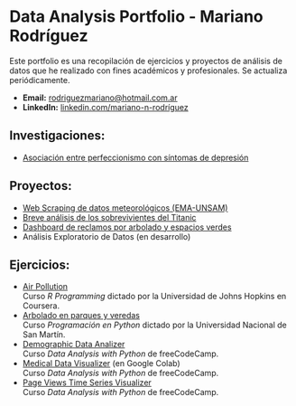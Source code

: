# Data Analysis Portfolio - Mariano Rodríguez 

Este portfolio es una recopilación de ejercicios y proyectos de análisis de datos que he realizado con fines académicos y profesionales. Se actualiza periódicamente.

- **Email:** rodriguezmariano@hotmail.com.ar <br>
- **LinkedIn:** [linkedin.com/mariano-n-rodríguez](https://www.linkedin.com/in/mariano-n-rodríguez) 

## Investigaciones:

- [Asociación entre perfeccionismo con síntomas de depresión](https://github.com/mnrodriguez28/data-analysis-portfolio/tree/main/investigaciones/asociacion_perfeccionismo_depresion)

## Proyectos:

- [Web Scraping de datos meteorológicos (EMA-UNSAM)](https://github.com/mnrodriguez28/data-analysis-portfolio/blob/main/proyectos/ema-unsam-ws/ws_ema_unsam.ipynb)
- [Breve análisis de los sobrevivientes del Titanic](https://github.com/mnrodriguez28/data-analysis-portfolio/blob/main/proyectos/da-titanic/analisis_titanic.md)
- [Dashboard de reclamos por arbolado y espacios verdes](https://github.com/mnrodriguez28/data-analysis-portfolio/blob/main/proyectos/pbi-suaci-arbolado/pbi-suaci-arbolado.ipynb)
- Análisis Exploratorio de Datos (en desarrollo)

## Ejercicios:

- [Air Pollution](https://github.com/mnrodriguez28/data-analysis-portfolio/blob/main/ejercicios/air_pollution.md) <br> Curso *R Programming* dictado por la Universidad de Johns Hopkins en Coursera.
- [Arbolado en parques y veredas](https://github.com/mnrodriguez28/data-analysis-portfolio/blob/main/ejercicios/arbolado_parques_veredas.ipynb) <br> Curso *Programación en Python* dictado por la Universidad Nacional de San Martín.
- [Demographic Data Analizer](https://github.com/mnrodriguez28/data-analysis-portfolio/blob/main/ejercicios/demographic_data_analizer.ipynb) <br> Curso *Data Analysis with Python* de freeCodeCamp.
- [Medical Data Visualizer](https://colab.research.google.com/drive/1mUOSLBuxjB85VhBV62UGq1Lvq8kHuLPq?usp=sharing) (en Google Colab) <br> Curso *Data Analysis with Python* de freeCodeCamp.
- [Page Views Time Series Visualizer](https://github.com/mnrodriguez28/data-analysis-portfolio/blob/main/ejercicios/time_series_visualizer.ipynb) <br> Curso *Data Analysis with Python* de freeCodeCamp.

